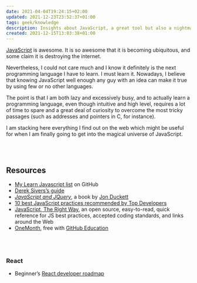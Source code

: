 ```yaml
---
date: 2021-04-04T19:24:15+02:00
updated: 2021-12-23T23:52:37+01:00
tags: geek/knowledge
description: Insights about JavaScript, a great tool but also a nightmare.
created: 2021-12-15T13:03:38+01:00
---
```

[JavaScript] is awesome. It is so awesome that it is becoming ubiquitous, and some claim it is destroying the internet.

Nevertheless, I could not care much and I know it definitely is the next programming language I have to learn. I must learn it. Nowadays, I believe that knowing JavaScript well enough any guy with an idea can make it true by using few or no other languages.

The point is that I am both lazy and excessively busy, and to actually learn a programming language, even though intuitive and high level, requires a lot of time to spare and a great deal of curiosity to overcome the most tricky passages (such as addresses and pointers in C, for instance).

I am stacking here everything I find out on the web which might be useful for when I am finally going to get into the magical universe of JavaScript.

<br>
<br>

## Resources

- [My Learn Javascript list](https://github.com/stars/xplosionmind/lists/javascript '“JavaScript„ list on GitHub') on GitHub
- [Derek Sivers’s guide](https://sivers.org/learn-js)
- <cite><a href='http://www.javascriptbook.com/'  target='_blank' title='JavaScript and JQuery'>JavaScript and JQuery</a></cite>, a book by [Jon Duckett](https://en.wikipedia.org/wiki/John_Duckett 'Jon Duckett on Wikipedia')
- [10 best JavaScript practices recommended by Top Developers](https://blog.hrithwik.me/10-best-javascript-practices-recommended-by-top-developers '10 best JavaScript practices recommended by Top Developers')
- [JavaScript, The Right Way](https://jstherightway.org/ 'JavaScript, The Right Way'), an open source, easy-to-read, quick reference for JS best practices, accepted coding standards, and links around the Web
- [OneMonth](https://onemonth.com/ 'OneMonth official website'), free with [GitHub Education](https://education.github.com 'GitHub Education')

<br>
<br>

### React

- Beginner’s [React developer roadmap](https://dev.to/monicafidalgo/react-developer-roadmap-beginners-guide-14fc 'React developer roadmap')

[JavaScript]: https://en.wikipedia.org/wiki/JavaScript 'JavaScript on Wikipedia'